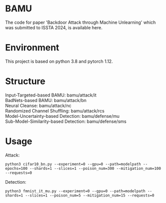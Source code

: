 # BAMU
The code for paper 'Backdoor Attack through Machine Unlearning' which was submitted to ISSTA 2024, is available here.

# Environment
This project is based on python 3.8 and pytorch 1.12.

# Structure
Input-Targeted-based BAMU: bamu/attack/it<br>
BadNets-based BAMU: bamu/attack/bn<br>
Neural Cleanse: bamu/attack/nc<br>
Randomized Channel Shuffling: bamu/attack/rcs<br>
Model-Uncertainty-based Detection: bamu/defense/mu<br>
Sub-Model-Similarity-based Detection: bamu/defense/sms

# Usage
Attack:
```
python3 cifar10_bn.py --experiment=0 --gpu=0 --path=modelpath --epochs=100 --shards=1 --slices=1 --poison_num=300 --mitigation_num=100 --requests=0
```
Detection:
```
python3 fmnist_it_mu.py --experiment=0 --gpu=0 --path=modelpath --shards=1 --slices=1 --poison_num=5 --mitigation_num=15 --requests=0
```
